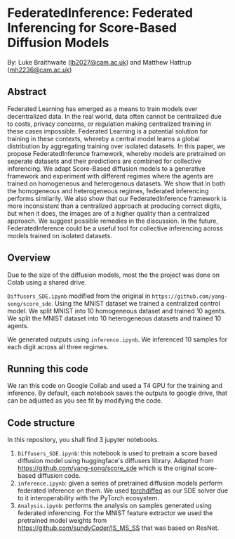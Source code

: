 # FederatedInference: Federated Inferencing for Score-Based Diffusion Models

By: Luke Braithwaite (lb2027@cam.ac.uk) and Matthew Hattrup (mh2236@cam.ac.uk)

## Abstract
Federated Learning has emerged as a means to train models over decentralized data. 
In the real world, data often cannot be centralized due to costs, privacy concerns, or regulation making centralized training in these cases impossible. Federated Learning is a potential solution for training in these contexts, whereby a central model learns a global distribution by aggregating training over isolated datasets. 
In this paper, we propose FederatedInference framework, whereby models are pretrained on seperate datasets and their predictions are combined for collective inferencing. 
We adapt Score-Based diffusion models to a generative framework and experiment with different regimes where the agents are trained on homogeneous and heterogenous datasets. 
We show that in both the homogeneous and heterogeneous regimes, federated inferencing performs similarily. 
We also show that our FederatedInference framework is more inconsistent than a centralized approach at producing correct digits, but when it does, the images are of a higher quality than a centralized approach. 
We suggest possible remedies in the discussion. 
In the future, FederatedInference could be a useful tool for collective inferencing across models trained on isolated datasets.

## Overview
Due to the size of the diffusion models, most the the project was done on Colab using a shared drive.

`Diffusers_SDE.ipynb` modified from the original in `https://github.com/yang-song/score_sde`. Using the MNIST dataset we trained a centralized control model. We split MNIST into 10 homogeneous dataset and trained 10 agents. We split the MNIST dataset into 10 heterogeneous datasets and trained 10 agents.

We generated outputs using `inference.ipynb`. We inferenced 10 samples for each digit across all three regimes. 

## Running this code
We ran this code on Google Collab and used a T4 GPU for the training and inference.
By default, each notebook saves the outputs to google drive, that can be adjusted as you see fit by modifying the code.


## Code structure
In this repository, you shall find 3 jupyter notebooks.

 1. `Diffusers_SDE.ipynb`⁠: this notebook is used to pretrain a score based diffusion model using huggingface's diffusers library. Adapted from https://github.com/yang-song/score_sde which is the original score-based diffusion code.
 2. ⁠⁠`inference.ipynb`: given a series of pretrained diffusion models perform federated inference on them. We used [torchdiffeq](https://github.com/rtqichen/torchdiffeq) as our SDE solver due to it interoperability with the PyTorch ecosystem.
 3. `⁠Analysis.ipynb`⁠: performs the analysis on samples generated using federated inferencing. For the MNIST feature extractor we used the pretrained model weights from https://github.com/sundyCoder/IS_MS_SS that was based on ResNet.




